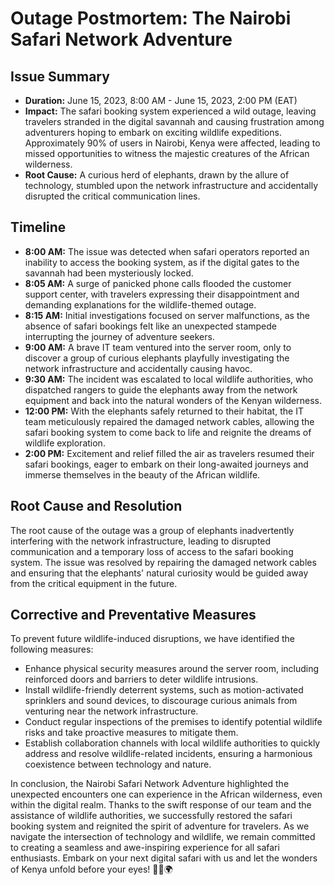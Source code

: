 # Outage Postmortem: The Nairobi Safari Network Adventure

## Issue Summary
- **Duration:** June 15, 2023, 8:00 AM - June 15, 2023, 2:00 PM (EAT)
- **Impact:** The safari booking system experienced a wild outage, leaving travelers stranded in the digital savannah and causing frustration among adventurers hoping to embark on exciting wildlife expeditions. Approximately 90% of users in Nairobi, Kenya were affected, leading to missed opportunities to witness the majestic creatures of the African wilderness.
- **Root Cause:** A curious herd of elephants, drawn by the allure of technology, stumbled upon the network infrastructure and accidentally disrupted the critical communication lines.

## Timeline
- **8:00 AM:** The issue was detected when safari operators reported an inability to access the booking system, as if the digital gates to the savannah had been mysteriously locked.
- **8:05 AM:** A surge of panicked phone calls flooded the customer support center, with travelers expressing their disappointment and demanding explanations for the wildlife-themed outage.
- **8:15 AM:** Initial investigations focused on server malfunctions, as the absence of safari bookings felt like an unexpected stampede interrupting the journey of adventure seekers.
- **9:00 AM:** A brave IT team ventured into the server room, only to discover a group of curious elephants playfully investigating the network infrastructure and accidentally causing havoc.
- **9:30 AM:** The incident was escalated to local wildlife authorities, who dispatched rangers to guide the elephants away from the network equipment and back into the natural wonders of the Kenyan wilderness.
- **12:00 PM:** With the elephants safely returned to their habitat, the IT team meticulously repaired the damaged network cables, allowing the safari booking system to come back to life and reignite the dreams of wildlife exploration.
- **2:00 PM:** Excitement and relief filled the air as travelers resumed their safari bookings, eager to embark on their long-awaited journeys and immerse themselves in the beauty of the African wildlife.

## Root Cause and Resolution
The root cause of the outage was a group of elephants inadvertently interfering with the network infrastructure, leading to disrupted communication and a temporary loss of access to the safari booking system. The issue was resolved by repairing the damaged network cables and ensuring that the elephants' natural curiosity would be guided away from the critical equipment in the future.

## Corrective and Preventative Measures
To prevent future wildlife-induced disruptions, we have identified the following measures:
- Enhance physical security measures around the server room, including reinforced doors and barriers to deter wildlife intrusions.
- Install wildlife-friendly deterrent systems, such as motion-activated sprinklers and sound devices, to discourage curious animals from venturing near the network infrastructure.
- Conduct regular inspections of the premises to identify potential wildlife risks and take proactive measures to mitigate them.
- Establish collaboration channels with local wildlife authorities to quickly address and resolve wildlife-related incidents, ensuring a harmonious coexistence between technology and nature.

In conclusion, the Nairobi Safari Network Adventure highlighted the unexpected encounters one can experience in the African wilderness, even within the digital realm. Thanks to the swift response of our team and the assistance of wildlife authorities, we successfully restored the safari booking system and reignited the spirit of adventure for travelers. As we navigate the intersection of technology and wildlife, we remain committed to creating a seamless and awe-inspiring experience for all safari enthusiasts. Embark on your next digital safari with us and let the wonders of Kenya unfold before your eyes! 🦁🐘🌍

